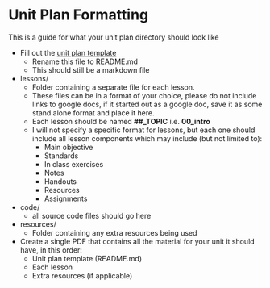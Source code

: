 # Unit Plan Formatting
This is a guide for what your unit plan directory should look like

* Fill out the [unit plan template](unit_plan_template.md)
  * Rename this file to README.md
  * This should still be a markdown file
* lessons/
  - Folder containing a separate file for each lesson.
  - These files can be in a format of your choice, please do not include links to google docs, if it started out as a google doc, save it as some stand alone format and place it here.
  - Each lesson should be named __##\_TOPIC__ i.e. __00\_intro__
  - I will not specify a specific format for lessons, but each one should include all lesson components which may include (but not limited to):
    - Main objective
    - Standards
    - In class exercises
    - Notes
    - Handouts
    - Resources
    - Assignments
* code/
  * all source code files should go here
* resources/
  - Folder containing any extra resources being used
* Create a single PDF that contains all the material for your unit it should have, in this order:
  * Unit plan template (README.md)
  * Each lesson
  * Extra resources (if applicable)

